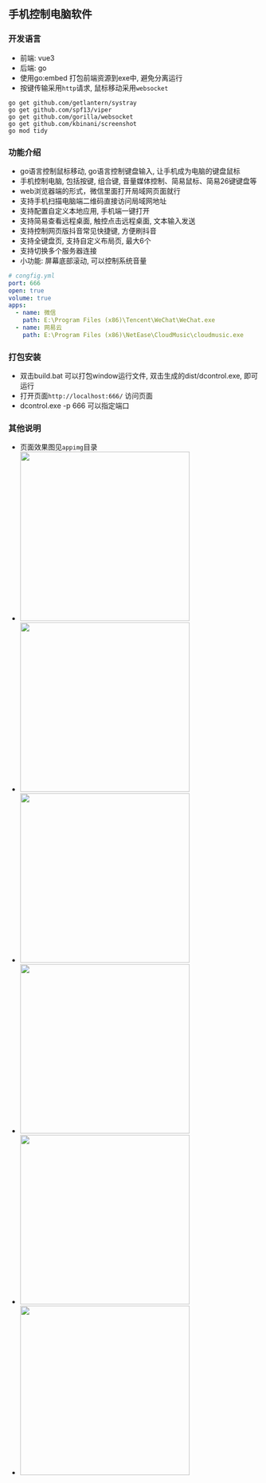 ## 手机控制电脑软件
### 开发语言
- 前端: vue3
- 后端: go
- 使用go:embed 打包前端资源到exe中, 避免分离运行
- 按键传输采用`http`请求, 鼠标移动采用`websocket`
```shell
go get github.com/getlantern/systray
go get github.com/spf13/viper
go get github.com/gorilla/websocket
go get github.com/kbinani/screenshot
go mod tidy
```
### 功能介绍
- go语言控制鼠标移动, go语言控制键盘输入, 让手机成为电脑的键盘鼠标
- 手机控制电脑, 包括按键, 组合键, 音量媒体控制、简易鼠标、简易26键键盘等
- web浏览器端的形式，微信里面打开局域网页面就行
- 支持手机扫描电脑端二维码直接访问局域网地址
- 支持配置自定义本地应用, 手机端一键打开
- 支持简易查看远程桌面, 触控点击远程桌面, 文本输入发送
- 支持控制网页版抖音常见快捷键, 方便刷抖音
- 支持全键盘页, 支持自定义布局页, 最大6个
- 支持切换多个服务器连接
- 小功能: 屏幕底部滚动, 可以控制系统音量
```yml
# congfig.yml
port: 666
open: true
volume: true
apps:
  - name: 微信
    path: E:\Program Files (x86)\Tencent\WeChat\WeChat.exe
  - name: 网易云
    path: E:\Program Files (x86)\NetEase\CloudMusic\cloudmusic.exe
```

### 打包安装
- 双击build.bat 可以打包window运行文件, 双击生成的dist/dcontrol.exe, 即可运行
- 打开页面`http://localhost:666/` 访问页面
- dcontrol.exe -p 666 可以指定端口
### 其他说明
- 页面效果图见`appimg`目录
- <img src="https://gcore.jsdelivr.net/gh/dhjz/dcontrol@master/appimg/app7.jpg" style="width: 340px;"/>
- <img src="https://gcore.jsdelivr.net/gh/dhjz/dcontrol@master/appimg/app2.jpg" style="width: 340px;"/>
- <img src="https://gcore.jsdelivr.net/gh/dhjz/dcontrol@master/appimg/app3.jpg" style="width: 340px;"/>
- <img src="https://gcore.jsdelivr.net/gh/dhjz/dcontrol@master/appimg/app5.jpg" style="width: 340px;"/>
- <img src="https://gcore.jsdelivr.net/gh/dhjz/dcontrol@master/appimg/app6.jpg" style="width: 340px;"/>
- <img src="https://gcore.jsdelivr.net/gh/dhjz/dcontrol@master/appimg/app8.jpg" style="width: 340px;"/>

